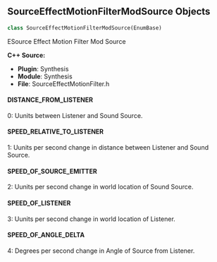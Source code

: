 ## SourceEffectMotionFilterModSource Objects

```python
class SourceEffectMotionFilterModSource(EnumBase)
```

ESource Effect Motion Filter Mod Source

**C++ Source:**

- **Plugin**: Synthesis
- **Module**: Synthesis
- **File**: SourceEffectMotionFilter.h

<a id="unreal.SourceEffectMotionFilterModSource.DISTANCE_FROM_LISTENER"></a>

#### DISTANCE_FROM_LISTENER

0: Uunits between Listener and Sound Source.

<a id="unreal.SourceEffectMotionFilterModSource.SPEED_RELATIVE_TO_LISTENER"></a>

#### SPEED_RELATIVE_TO_LISTENER

1: Uunits per second change in distance between Listener and Sound Source.

<a id="unreal.SourceEffectMotionFilterModSource.SPEED_OF_SOURCE_EMITTER"></a>

#### SPEED_OF_SOURCE_EMITTER

2: Uunits per second change in world location of Sound Source.

<a id="unreal.SourceEffectMotionFilterModSource.SPEED_OF_LISTENER"></a>

#### SPEED_OF_LISTENER

3: Uunits per second change in world location of Listener.

<a id="unreal.SourceEffectMotionFilterModSource.SPEED_OF_ANGLE_DELTA"></a>

#### SPEED_OF_ANGLE_DELTA

4: Degrees per second change in Angle of Source from Listener.

<a id="unreal.SourceEffectMotionFilterModDestination"></a>